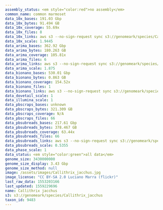 ```yaml
---
assembly_status: <em style="color:red">no assembly</em>
common_name: common marmoset
data_10x_bases: 191.03 Gbp
data_10x_bytes: 91.494 GB
data_10x_coverage: 55.69x
data_10x_files: 8
data_10x_links: aws s3 --no-sign-request sync s3://genomeark/species/Callithrix_jacchus/mCalJac1/genomic_data/10x/ .<br>
data_10x_scale: 1.9445
data_arima_bases: 362.92 Gbp
data_arima_bytes: 180.263 GB
data_arima_coverage: 105.81x
data_arima_files: 6
data_arima_links: aws s3 --no-sign-request sync s3://genomeark/species/Callithrix_jacchus/mCalJac1/genomic_data/arima/ .<br>
data_arima_scale: 1.875
data_bionano_bases: 530.01 Gbp
data_bionano_bytes: 0.863 GB
data_bionano_coverage: 154.52x
data_bionano_files: 1
data_bionano_links: aws s3 --no-sign-request sync s3://genomeark/species/Callithrix_jacchus/mCalJac1/genomic_data/bionano/ .<br>
data_dovetail_scale: 1
data_illumina_scale: 1
data_pbscraps_bases: unknown
data_pbscraps_bytes: 321.309 GB
data_pbscraps_coverage: N/A
data_pbscraps_files: 66
data_pbsubreads_bases: 217.61 Gbp
data_pbsubreads_bytes: 378.467 GB
data_pbsubreads_coverage: 63.44x
data_pbsubreads_files: 66
data_pbsubreads_links: aws s3 --no-sign-request sync s3://genomeark/species/Callithrix_jacchus/mCalJac1/genomic_data/pacbio/ . --exclude "*scraps.bam*"<br>
data_pbsubreads_scale: 0.5355
data_phase_scale: 1
data_status: <em style="color:green">all data</em>
genome_size: 3430000000
genome_size_display: 3.43 Gbp
genome_size_method: null
image: /assets/images/Callithrix_jacchus.jpg
image_license: "CC BY-SA 2.0 Luciano Marra (flickr)"
last_raw_data: 1553203166
last_updated: 1559229696
name: Callithrix jacchus
s3: s3://genomeark/species/Callithrix_jacchus
taxon_id: 9483
---
```

